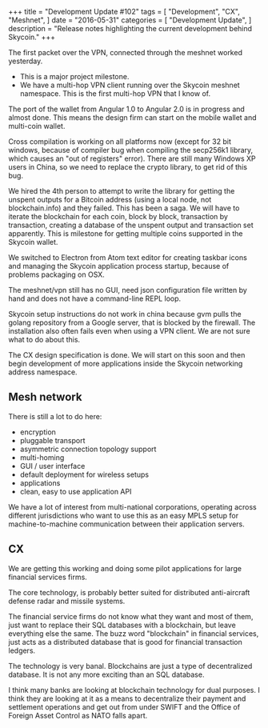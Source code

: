 +++
title = "Development Update #102"
tags = [
    "Development",
    "CX",
    "Meshnet",
]
date = "2016-05-31"
categories = [
    "Development Update",
]
description = "Release notes highlighting the current development behind Skycoin."
+++

The first packet over the VPN, connected through the meshnet worked yesterday.
- This is a major project milestone.
- We have a multi-hop VPN client running over the Skycoin meshnet namespace. This is the first multi-hop VPN that I know of.

The port of the wallet from Angular 1.0 to Angular 2.0 is in progress and almost done. This means the design firm can start on the mobile wallet and multi-coin wallet.

Cross compilation is working on all platforms now (except for 32 bit windows, because of compiler bug when compiling the secp256k1 library, which causes an "out of registers" error). There are still many Windows XP users in China, so we need to replace the crypto library, to get rid of this bug.

We hired the 4th person to attempt to write the library for getting the unspent outputs for a Bitcoin address (using a local node, not blockchain.info) and they failed. This has been a saga. We will have to iterate the blockchain for each coin, block by block, transaction by transaction, creating a database of the unspent output and transaction set apparently. This is milestone for getting multiple coins supported in the Skycoin wallet.

We switched to Electron from Atom text editor for creating taskbar icons and managing the Skycoin application process startup, because of problems packaging on OSX.

The meshnet/vpn still has no GUI, need json configuration file written by hand and does not have a command-line REPL loop.

Skycoin setup instructions do not work in china because gvm pulls the golang repository from a Google server, that is blocked by the firewall. The installation also often fails even when using a VPN client. We are not sure what to do about this.

The CX design specification is done. We will start on this soon and then begin development of more applications inside the Skycoin networking address namespace.

## Mesh network

There is still a lot to do here:
- encryption
- pluggable transport
- asymmetric connection topology support
- multi-homing
- GUI / user interface
- default deployment for wireless setups
- applications
- clean, easy to use application API

We have a lot of interest from multi-national corporations, operating across different jurisdictions who want to use this as an easy MPLS setup for machine-to-machine communication between their application servers.

## CX

We are getting this working and doing some pilot applications for large financial services firms.

The core technology, is probably better suited for distributed anti-aircraft defense radar and missile systems.

The financial service firms do not know what they want and most of them, just want to replace their SQL databases with a blockchain, but leave everything else the same. The buzz word "blockchain" in financial services, just acts as a distributed database that is good for financial transaction ledgers.

The technology is very banal. Blockchains are just a type of decentralized database. It is not any more exciting than an SQL database.

I think many banks are looking at blockchain technology for dual purposes. I think they are looking at it as a means to decentralize their payment and settlement operations and get out from under SWIFT and the Office of Foreign Asset Control as NATO falls apart.
